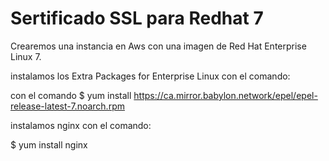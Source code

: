 # Sertificado SSL para Redhat 7 

Crearemos una instancia en Aws con una imagen de Red Hat Enterprise Linux 7.

instalamos los Extra Packages for Enterprise Linux con el comando:

con el comando
$ yum install https://ca.mirror.babylon.network/epel/epel-release-latest-7.noarch.rpm

instalamos nginx con el comando:

$ yum install nginx
